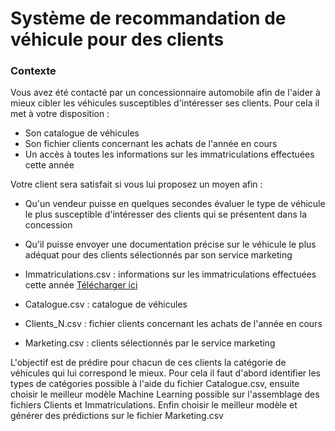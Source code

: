 # Système de recommandation de véhicule pour des clients

### Contexte
Vous avez été contacté par un concessionnaire automobile afin de l'aider à mieux cibler les véhicules
susceptibles d'intéresser ses clients. Pour cela il met à votre disposition :
- Son catalogue de véhicules
- Son fichier clients concernant les achats de l'année en cours
- Un accès à toutes les informations sur les immatriculations effectuées cette année


Votre client sera satisfait si vous lui proposez un moyen afin :
- Qu'un vendeur puisse en quelques secondes évaluer le type de véhicule le plus susceptible
d'intéresser des clients qui se présentent dans la concession
- Qu'il puisse envoyer une documentation précise sur le véhicule le plus adéquat pour des clients
sélectionnés par son service marketing


- Immatriculations.csv : informations sur les immatriculations effectuées cette année [Télécharger ici](https://drive.google.com/file/d/1dJHJ72xnrLBpW59VbIh4msYRX91r2WtE/view?usp=sharing)
- Catalogue.csv : catalogue de véhicules
- Clients_N.csv : fichier clients concernant les achats de l'année en cours
- Marketing.csv : clients sélectionnés par le service marketing

L'objectif est de prédire pour chacun de ces clients la catégorie de véhicules qui lui correspond le mieux.
Pour cela il faut d'abord identifier les types de catégories possible à l'aide du fichier Catalogue.csv, ensuite choisir le meilleur modèle Machine Learning possible sur l'assemblage des fichiers Clients et Immatriculations. Enfin choisir le meilleur modèle et générer des prédictions sur le fichier Marketing.csv
